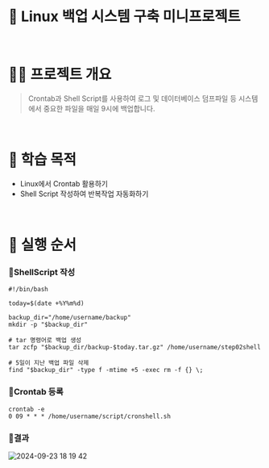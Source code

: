 # 🍄 Linux 백업 시스템 구축 미니프로젝트

<br>

# 🙆‍♀️ 프로젝트 개요
> Crontab과 Shell Script를 사용하여 로그 및 데이터베이스 덤프파일 등 시스템에서 중요한 파일을 매일 9시에 백업합니다.
<br>

# 🚢 학습 목적
- Linux에서 Crontab 활용하기
- Shell Script 작성하여 반복작업 자동화하기
<br>


# 🚨 실행 순서
### 🍦ShellScript 작성

```shell
#!/bin/bash

today=$(date +%Y%m%d)

backup_dir="/home/username/backup"
mkdir -p "$backup_dir"

# tar 명령어로 백업 생성
tar zcfp "$backup_dir/backup-$today.tar.gz" /home/username/step02shell

# 5일이 지난 백업 파일 삭제
find "$backup_dir" -type f -mtime +5 -exec rm -f {} \;
```

### 🥯Crontab 등록
```shell
crontab -e
0 09 * * * /home/username/script/cronshell.sh
```

### 🥝결과
![2024-09-23 18 19 42](https://github.com/user-attachments/assets/23a437da-f70c-46d9-9e10-4f8a8c4b1fe6)
